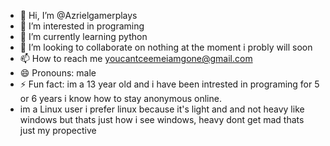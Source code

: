 - 👋 Hi, I’m @Azrielgamerplays
- 👀 I’m interested in programing
- 🌱 I’m currently learning python
- 💞️ I’m looking to collaborate on nothing at the moment i probly will soon
- 📫 How to reach me youcantceemeiamgone@gmail.com
- 😄 Pronouns: male
- ⚡ Fun fact: im a 13 year old and i have been intrested in programing for 5 or 6 years i know how to stay anonymous online.
- im a Linux user i prefer linux because it's light and and not heavy like windows but thats just how i see windows, heavy dont get mad thats just my propective

